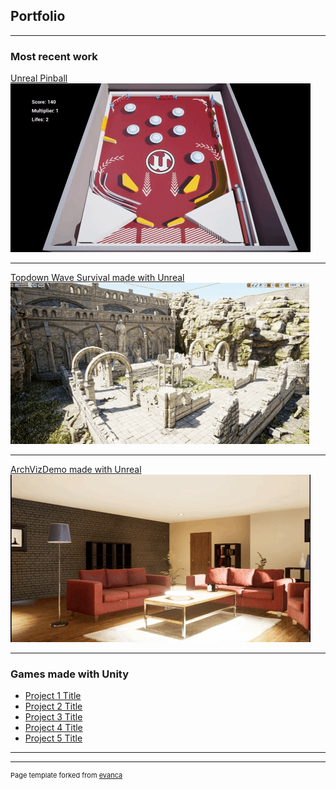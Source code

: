 ## Portfolio

---

### Most recent work 

[Unreal Pinball](https://thetiodan.itch.io/tios-unreal-pinball)
<img src="images/Pinballgif.gif?raw=true"/>

---
[Topdown Wave Survival made with Unreal](https://thetiodan.itch.io/tios-wave-survival)
<img src="images/SurvivalGif.gif?raw=true"/>

---
[ArchVizDemo made with Unreal](https://thetiodan.itch.io/tios-archviz)
<img src="images/ArchVizGif.gif?raw=true"/>

---

### Games made with Unity

- [Project 1 Title](http://example.com/)
- [Project 2 Title](http://example.com/)
- [Project 3 Title](http://example.com/)
- [Project 4 Title](http://example.com/)
- [Project 5 Title](http://example.com/)

---




---
<p style="font-size:11px">Page template forked from <a href="https://github.com/evanca/quick-portfolio">evanca</a></p>
<!-- Remove above link if you don't want to attibute -->
